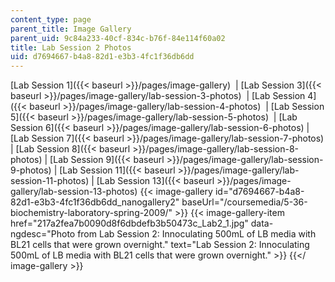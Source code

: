 ```yaml
---
content_type: page
parent_title: Image Gallery
parent_uid: 9c84a233-40cf-834c-b76f-84e114f60a02
title: Lab Session 2 Photos
uid: d7694667-b4a8-82d1-e3b3-4fc1f36db6dd
---
```


[Lab Session 1]({{< baseurl >}}/pages/image-gallery)  | [Lab Session 3]({{< baseurl >}}/pages/image-gallery/lab-session-3-photos)  | [Lab Session 4]({{< baseurl >}}/pages/image-gallery/lab-session-4-photos)  | [Lab Session 5]({{< baseurl >}}/pages/image-gallery/lab-session-5-photos)  | [Lab Session 6]({{< baseurl >}}/pages/image-gallery/lab-session-6-photos) | [Lab Session 7]({{< baseurl >}}/pages/image-gallery/lab-session-7-photos) | [Lab Session 8]({{< baseurl >}}/pages/image-gallery/lab-session-8-photos) | [Lab Session 9]({{< baseurl >}}/pages/image-gallery/lab-session-9-photos) | [Lab Session 11]({{< baseurl >}}/pages/image-gallery/lab-session-11-photos) | [Lab Session 13]({{< baseurl >}}/pages/image-gallery/lab-session-13-photos)
{{< image-gallery id="d7694667-b4a8-82d1-e3b3-4fc1f36db6dd_nanogallery2" baseUrl="/coursemedia/5-36-biochemistry-laboratory-spring-2009/" >}}
{{< image-gallery-item href="217a2fea7b0090d8f6dbdefb3b50473c_Lab2_1.jpg" data-ngdesc="Photo from Lab Session 2: Innoculating 500mL of LB media with BL21 cells that were grown overnight." text="Lab Session 2: Innoculating 500mL of LB media with BL21 cells that were grown overnight." >}}
{{</ image-gallery >}}